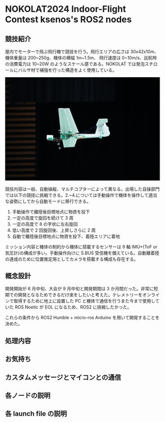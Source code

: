# NOKOLAT2024 Indoor-Flight Contest ksenos's ROS2 nodes

## 競技紹介

屋内でモーターで飛ぶ飛行機で競技を行う。飛行エリアの広さは 30x42x10m、機体重量は 200~250g、機体の横幅 1m~1.5m、 飛行速度は 0~10m/s、巡航時の消費電力は 10~20W のようなスケール感である。NOKOLAT では発泡スチロールにバルサ材で補強を行った構造をよく使用している。

![飛行中の機体の様子](img/plane.jpg)

競技内容は一般、自動操縦、マルチコプターによって異なる。出場した自操部門では以下の競技に挑戦できる。2.~4.については手動操作で機体を操作して適当な姿勢にしてから自動モードに移行できる。

1. 手動操作で離陸後目標地点に物資を投下
1. 一定の高度で旋回を続けて 3 周
1. 一定の高度で 8 の字状に左右旋回
1. 低い高度で 2 回旋回後、上昇しさらに 2 周
1. 自動で離陸後目標地点に物資を投下、着陸エリアに着地

ミッション内容と機体の制約から機体に搭載するセンサーは 9 軸 IMU+(ToF or 気圧計)の構成が多い。手動操作向けに S.BUS 受信機を備えている。自動離着陸の達成のために位置推定用としてカメラを搭載する構成も存在する。

## 概念設計

開発開始が 6 月中旬、大会が 9 月中旬と開発期間は 3 か月間だった。非常に短期での開発となるためできるだけ楽をしたいと考えた。テレメトリーをオンラインで取得するために地上に設置した PC と機体で通信を行うまた今まで使用していた ROS Noetic が EOL になるため、ROS2 に挑戦したかった。

これらの条件から ROS2 Humble + micro-ros Arduino を用いて開発することを決めた。

## 処理内容

## お気持ち

## カスタムメッセージとマイコンとの通信

## 各ノードの説明

## 各 launch file の説明
